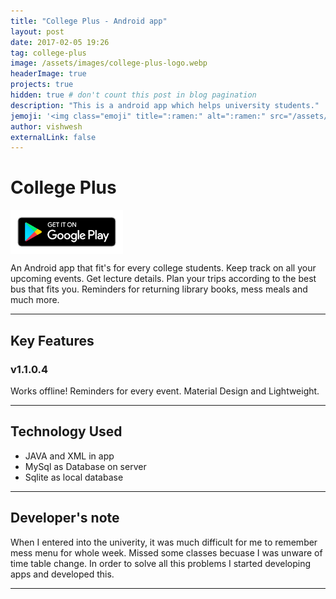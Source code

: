 ```yaml
---
title: "College Plus - Android app"
layout: post
date: 2017-02-05 19:26
tag: college-plus
image: /assets/images/college-plus-logo.webp
headerImage: true
projects: true
hidden: true # don't count this post in blog pagination
description: "This is a android app which helps university students."
jemoji: '<img class="emoji" title=":ramen:" alt=":ramen:" src="/assets/images/college-plus-logo.webp" height="20" width="20" align="absmiddle">'
author: vishwesh
externalLink: false
---
```


# College Plus

<a href="http://bit.ly/college-plus" target="_blank">
  <img width="180" height="70" border="0" align="center"  src="/assets/images/play-store.png"/>
</a>

An Android app that fit's for every college students. Keep track on all your upcoming events. Get lecture details. Plan your trips according to the best bus that fits you. Reminders for returning library books, mess meals and much more. 

---

## Key Features 

### v1.1.0.4
Works offline!
Reminders for every event.
Material Design and Lightweight.

---

## Technology Used

- JAVA and XML in app
- MySql as Database on server
- Sqlite as local database

---

## Developer's note

When I entered into the univerity, it was much difficult for me to remember mess menu for whole week. Missed some classes becuase I was unware of time table change. In order to solve all this problems I started developing apps and developed this.

---
